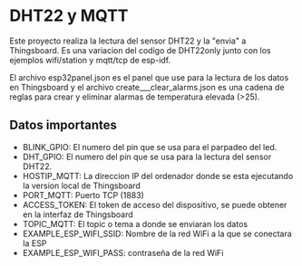 # DHT22 y MQTT
Este proyecto realiza la lectura del sensor DHT22 y la "envia" a Thingsboard. Es una variacion del codigo de DHT22only junto con los ejemplos wifi/station y mqtt/tcp de esp-idf.

El archivo esp32panel.json es el panel que use para la lectura de los datos en Thingsboard y el archivo create___clear_alarms.json es una cadena de reglas para crear y eliminar alarmas de temperatura elevada (>25).

## Datos importantes
- BLINK_GPIO: El numero del pin que se usa para el parpadeo del led.
- DHT_GPIO: El numero del pin que se usa para la lectura del sensor DHT22.
- HOSTIP_MQTT: La direccion IP del ordenador donde se esta ejecutando la version local de Thingsboard
- PORT_MQTT: Puerto TCP (1883)
- ACCESS_TOKEN: El token de acceso del dispositivo, se puede obtener en la interfaz de Thingsboard
- TOPIC_MQTT: El topic o tema a donde se enviaran los datos
- EXAMPLE_ESP_WIFI_SSID: Nombre de la red WiFi a la que se conectara la ESP
- EXAMPLE_ESP_WIFI_PASS: contraseña de la red WiFi
